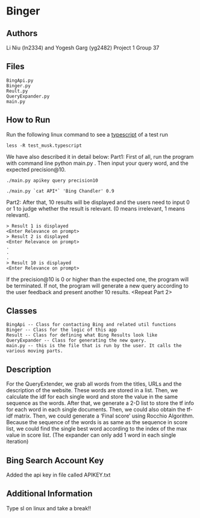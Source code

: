 Binger
======

Authors
-------
Li Niu (ln2334) and Yogesh Garg (yg2482)
Project 1 Group 37

Files
-----
    BingApi.py
    Binger.py
    Reult.py
    QueryExpander.py
    main.py

How to Run
----------
Run the following linux command to see a [typescript](test_musk.typescript) of a test run

    less -R test_musk.typescript

We have also described it in detail below:
Part1: First of all, run the program with command line python main.py . Then input your query word, and the expected precision@10.

    ./main.py apikey query precision10

    ./main.py `cat API*` 'Bing Chandler' 0.9

Part2: After that, 10 results will be displayed and the users need to input 0 or 1 to judge whether the result is relevant. (0 means irrelevant, 1 means relevant).

    > Result 1 is displayed
    <Enter Relevance on prompt>
    > Result 2 is displayed
    <Enter Relevance on prompt>
    .
    .
    .
    > Result 10 is displayed
    <Enter Relevance on prompt>

If the precision@10 is 0 or higher than the expected one, the program will be terminated. If not, the program will generate a new query according to the user feedback and present another 10 results.
    <Repeat Part 2>

Classes
-------
    BingApi -- Class for contacting Bing and related util functions
    Binger -- Class for the logic of this app
    Result -- Class for defining what Bing Results look like
    QueryExpander -- Class for generating the new query.
    main.py -- this is the file that is run by the user. It calls the various moving parts.

Description
-----------
For the QueryExtender, we grab all words from the titles, URLs and the description of the website. These words are stored in a list. Then, we calculate the idf for each single word and store the value in the same sequence as the words. After that, we generate a 2-D list to store the tf info for each word in each single documents. Then, we could also obtain the tf-idf matrix. Then, we could generate a ‘Final score’ using Rocchio Algorithm. Because the sequence of the words is as same as the sequence in score list, we could find the single best word according to the index of the max value in score list. (The expander can only add 1 word in each single iteration)

Bing Search Account Key
-----------------------
Added the api key in file called APIKEY.txt

Additional Information
----------------------

Type sl on linux and take a break!!

